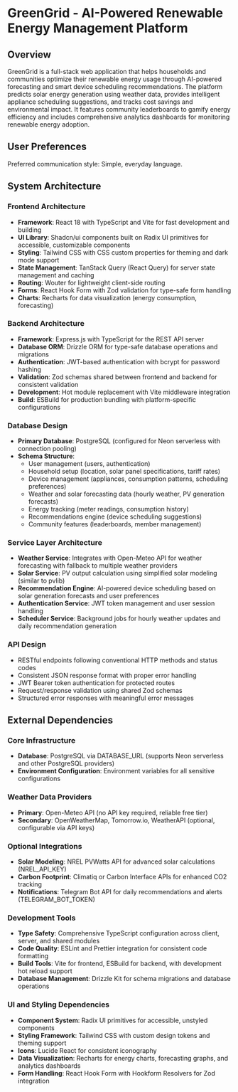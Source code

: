 # GreenGrid - AI-Powered Renewable Energy Management Platform

## Overview

GreenGrid is a full-stack web application that helps households and communities optimize their renewable energy usage through AI-powered forecasting and smart device scheduling recommendations. The platform predicts solar energy generation using weather data, provides intelligent appliance scheduling suggestions, and tracks cost savings and environmental impact. It features community leaderboards to gamify energy efficiency and includes comprehensive analytics dashboards for monitoring renewable energy adoption.

## User Preferences

Preferred communication style: Simple, everyday language.

## System Architecture

### Frontend Architecture
- **Framework**: React 18 with TypeScript and Vite for fast development and building
- **UI Library**: Shadcn/ui components built on Radix UI primitives for accessible, customizable components
- **Styling**: Tailwind CSS with CSS custom properties for theming and dark mode support
- **State Management**: TanStack Query (React Query) for server state management and caching
- **Routing**: Wouter for lightweight client-side routing
- **Forms**: React Hook Form with Zod validation for type-safe form handling
- **Charts**: Recharts for data visualization (energy consumption, forecasting)

### Backend Architecture
- **Framework**: Express.js with TypeScript for the REST API server
- **Database ORM**: Drizzle ORM for type-safe database operations and migrations
- **Authentication**: JWT-based authentication with bcrypt for password hashing
- **Validation**: Zod schemas shared between frontend and backend for consistent validation
- **Development**: Hot module replacement with Vite middleware integration
- **Build**: ESBuild for production bundling with platform-specific configurations

### Database Design
- **Primary Database**: PostgreSQL (configured for Neon serverless with connection pooling)
- **Schema Structure**:
  - User management (users, authentication)
  - Household setup (location, solar panel specifications, tariff rates)
  - Device management (appliances, consumption patterns, scheduling preferences)
  - Weather and solar forecasting data (hourly weather, PV generation forecasts)
  - Energy tracking (meter readings, consumption history)
  - Recommendations engine (device scheduling suggestions)
  - Community features (leaderboards, member management)

### Service Layer Architecture
- **Weather Service**: Integrates with Open-Meteo API for weather forecasting with fallback to multiple weather providers
- **Solar Service**: PV output calculation using simplified solar modeling (similar to pvlib)
- **Recommendation Engine**: AI-powered device scheduling based on solar generation forecasts and user preferences
- **Authentication Service**: JWT token management and user session handling
- **Scheduler Service**: Background jobs for hourly weather updates and daily recommendation generation

### API Design
- RESTful endpoints following conventional HTTP methods and status codes
- Consistent JSON response format with proper error handling
- JWT Bearer token authentication for protected routes
- Request/response validation using shared Zod schemas
- Structured error responses with meaningful error messages

## External Dependencies

### Core Infrastructure
- **Database**: PostgreSQL via DATABASE_URL (supports Neon serverless and other PostgreSQL providers)
- **Environment Configuration**: Environment variables for all sensitive configurations

### Weather Data Providers
- **Primary**: Open-Meteo API (no API key required, reliable free tier)
- **Secondary**: OpenWeatherMap, Tomorrow.io, WeatherAPI (optional, configurable via API keys)

### Optional Integrations
- **Solar Modeling**: NREL PVWatts API for advanced solar calculations (NREL_API_KEY)
- **Carbon Footprint**: Climatiq or Carbon Interface APIs for enhanced CO2 tracking
- **Notifications**: Telegram Bot API for daily recommendations and alerts (TELEGRAM_BOT_TOKEN)

### Development Tools
- **Type Safety**: Comprehensive TypeScript configuration across client, server, and shared modules
- **Code Quality**: ESLint and Prettier integration for consistent code formatting
- **Build Tools**: Vite for frontend, ESBuild for backend, with development hot reload support
- **Database Management**: Drizzle Kit for schema migrations and database operations

### UI and Styling Dependencies
- **Component System**: Radix UI primitives for accessible, unstyled components
- **Styling Framework**: Tailwind CSS with custom design tokens and theming support
- **Icons**: Lucide React for consistent iconography
- **Data Visualization**: Recharts for energy charts, forecasting graphs, and analytics dashboards
- **Form Handling**: React Hook Form with Hookform Resolvers for Zod integration